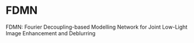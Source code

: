 # FDMN
FDMN: Fourier Decoupling-based Modelling Network for Joint Low-Light Image Enhancement and Deblurring
